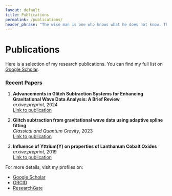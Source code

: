 ```yaml
---
layout: default
title: Publications
permalink: /publications/
header_phrase: "The wise man is one who knows what he does not know. The humility of this knowing makes him strong. - Lao Tzu (Tao Te Ching)"
---
```


# Publications

Here is a selection of my research publications. You can find my full list on [Google Scholar](https://scholar.google.com/citations?user=your-google-scholar-id).

### Recent Papers

1. **Advancements in Glitch Subtraction Systems for Enhancing Gravitational Wave Data Analysis: A Brief Review**  
   _arxive:preprint_, 2024  
   [Link to publication](https://doi.org/10.48550/arXiv.2406.01318)

2. **Glitch subtraction from gravitational wave data using adaptive spline fitting**  
   _Classical and Quantum Gravity_, 2023  
   [Link to publication](https://doi.org/10.1088/1361-6382/acd0fe)

3. **Influence of Yttrium(Y) on properties of Lanthanum Cobalt Oxides**  
   _arxive:preprint_, 2019  
   [Link to publication](https://doi.org/10.48550/arXiv.2408.15798)

For more details, visit my profiles on:
- [Google Scholar](https://scholar.google.com/citations?user=your-google-scholar-id)
- [ORCID](https://orcid.org/your-orcid-id)
- [ResearchGate](https://www.researchgate.net/profile/your-profile-id)

